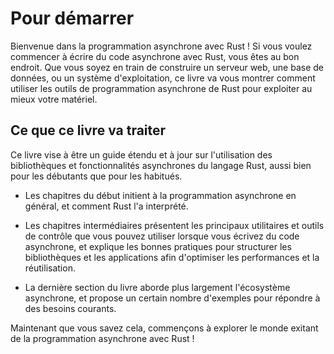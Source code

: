 <!--
# Getting Started
-->

# Pour démarrer

<!--
Welcome to Asynchronous Programming in Rust! If you're looking to start writing
asynchronous Rust code, you've come to the right place. Whether you're building
a web server, a database, or an operating system, this book will show you
how to use Rust's asynchronous programming tools to get the most out of your
hardware.
-->

Bienvenue dans la programmation asynchrone avec Rust ! Si vous voulez
commencer à écrire du code asynchrone avec Rust, vous êtes au bon endroit. Que
vous soyez en train de construire un serveur web, une base de données, ou un
système d'exploitation, ce livre va vous montrer comment utiliser les outils
de programmation asynchrone de Rust pour exploiter au mieux votre matériel.

<!--
## What This Book Covers
-->

## Ce que ce livre va traiter

<!--
This book aims to be a comprehensive, up-to-date guide to using Rust's async
language features and libraries, appropriate for beginners and old hands alike.
-->

Ce livre vise à être un guide étendu et à jour sur l'utilisation des
bibliothèques et fonctionnalités asynchrones du langage Rust, aussi bien pour
les débutants que pour les habitués.

<!--
- The early chapters provide an introduction to async programming in general,
and to Rust's particular take on it.

- The middle chapters discuss key utilities and control-flow tools you can use
when writing async code, and describe best-practices for structuring libraries
and applications to maximize performance and reusability.

- The last section of the book covers the broader async ecosystem, and provides
a number of examples of how to accomplish common tasks.
-->

- Les chapitres du début initient à la programmation asynchrone en général, et
comment Rust l'a interprété.

- Les chapitres intermédiaires présentent les principaux utilitaires et outils
de contrôle que vous pouvez utiliser lorsque vous écrivez du code asynchrone,
et explique les bonnes pratiques pour structurer les bibliothèques et les
applications afin d'optimiser les performances et la réutilisation.

- La dernière section du livre aborde plus largement l'écosystème asynchrone,
et propose un certain nombre d'exemples pour répondre à des besoins courants.

<!--
With that out of the way, let's explore the exciting world of Asynchronous
Programming in Rust!
-->

Maintenant que vous savez cela, commençons à explorer le monde exitant de la
programmation asynchrone avec Rust !
